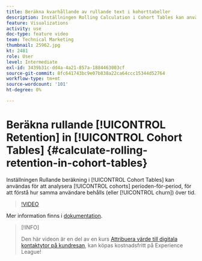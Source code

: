 ```yaml
---
title: Beräkna kvarhållande av rullande text i kohorttabeller
description: Inställningen Rolling Calculation i Cohort Tables kan användas för att analysera kohortperiod över en period och för att förstå hur samma användare behålls (eller faller bort) över tiden.
feature: Visualizations
activity: use
doc-type: feature video
team: Technical Marketing
thumbnail: 25962.jpg
kt: 2481
role: User
level: Intermediate
exl-id: 3439b31c-dd4a-4a21-857a-1884463003cf
source-git-commit: 8fc641743bc9e07b838a22ca64ccc15344d52764
workflow-type: tm+mt
source-wordcount: '101'
ht-degree: 0%

---
```


# Beräkna rullande [!UICONTROL Retention] in [!UICONTROL Cohort Tables] {#calculate-rolling-retention-in-cohort-tables}

Inställningen Rullande beräkning i [!UICONTROL Cohort Tables] kan användas för att analysera [!UICONTROL cohorts] perioden-för-period, för att förstå hur samma användare behålls (eller [!UICONTROL churn]) över tid.

>[!VIDEO](https://video.tv.adobe.com/v/25962/?quality=12&learn=on)

Mer information finns i [dokumentation](https://experienceleague.adobe.com/docs/analytics/analyze/analysis-workspace/visualizations/cohort-table/cohort-analysis.html?lang=en).

>[!INFO]
>
> Den här videon är en del av en kurs [Attribuera värde till digitala kontaktytor på kundresan](https://experienceleague.adobe.com/?recommended=Analytics-U-1-2020.2), kan köpas kostnadsfritt på Experience League!
